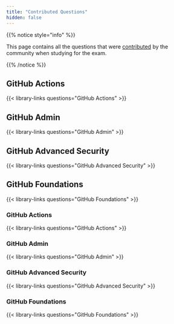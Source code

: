 ```yaml
---
title: "Contributed Questions"
hidden: false
---
```


{{% notice style="info" %}}

This page contains all the questions that were [contributed](https://github.com/FidelusAleksander/githubcertified/blob/master/CONTRIBUTING.md) by the community when studying for the exam.



{{% /notice %}}

## GitHub Actions

{{< library-links questions="GitHub Actions" >}}

## GitHub Admin

{{< library-links questions="GitHub Admin" >}}

## GitHub Advanced Security

{{< library-links questions="GitHub Advanced Security" >}}

## GitHub Foundations

{{< library-links questions="GitHub Foundations" >}}






### GitHub Actions


{{< library-links questions="GitHub Actions" >}}

### GitHub Admin

{{< library-links questions="GitHub Admin" >}}

### GitHub Advanced Security
{{< library-links questions="GitHub Advanced Security" >}}

### GitHub Foundations

{{< library-links questions="GitHub Foundations" >}}
